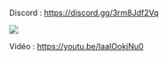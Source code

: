 Discord : https://discord.gg/3rm8Jdf2Vq

<img src="http://cloud.xlife.fr/images/scripts/modern-identity.png">

Vidéo : https://youtu.be/IaaIOokjNu0
